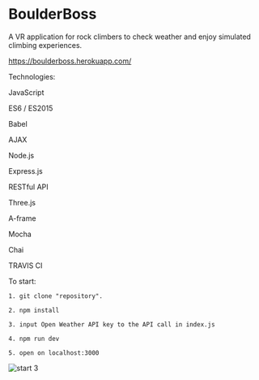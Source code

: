 # BoulderBoss
A VR application for rock climbers to check weather and enjoy simulated climbing experiences.

https://boulderboss.herokuapp.com/

  Technologies:

JavaScript

ES6 / ES2015

Babel

AJAX

Node.js

Express.js

RESTful API

Three.js

A-frame

Mocha

Chai

TRAVIS CI

To start:

    1. git clone "repository".

    2. npm install

    3. input Open Weather API key to the API call in index.js

    4. npm run dev

    5. open on localhost:3000




![start 3](https://cloud.githubusercontent.com/assets/23460835/23182988/4fdcc22e-f82f-11e6-8b5f-07d37b72f7ef.gif)
